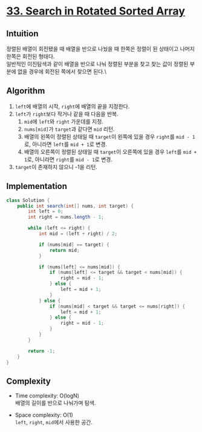# [33. Search in Rotated Sorted Array](https://leetcode.com/problems/search-in-rotated-sorted-array/)

## Intuition
정렬된 배열이 회전됐을 때 배열을 반으로 나눴을 때 한쪽은 정렬이 된 상태이고 나머지 한쪽은 회전된 형태다.\
일반적인 이진탐색과 같이 배열을 반으로 나눠 정렬된 부분을 찾고 찾는 값이 정렬된 부분에 없을 경우에 회전된 쪽에서 찾으면 된다.\

## Algorithm
1. `left`에 배열의 시작, `right`에 배열의 끝을 지정한다.
2. `left`가 `right`보다 작거나 같을 때 다음을 반복.
   1. `mid`에 `left`와 `right` 가운데를 지정.
   2. `nums[mid]`가 `target`과 같다면 `mid` 리턴.
   3. 배열의 왼쪽이 정렬된 상태일 때 `target`이 왼쪽에 있을 경우 `right`를 `mid - 1`로, 아니라면 `left`를 `mid + 1`로 변경.
   4. 배열의 오른쪽이 정렬된 상태일 때 `target`이 오른쪽에 있을 경우 `left`를 `mid + 1`로, 아니라면 `right`를 `mid - 1`로 변경.
3. `target`이 존재하지 않으니 -1을 리턴.

## Implementation
```java
class Solution {
    public int search(int[] nums, int target) {
        int left = 0;
        int right = nums.length - 1;

        while (left <= right) {
            int mid = (left + right) / 2;

            if (nums[mid] == target) {
                return mid;
            }

            if (nums[left] <= nums[mid]) {
                if (nums[left] <= target && target < nums[mid]) {
                    right = mid - 1;
                } else {
                    left = mid + 1;
                }
            } else {
                if (nums[mid] < target && target <= nums[right]) {
                    left = mid + 1;
                } else {
                    right = mid - 1;
                }
            }
        }

        return -1;
    }
}
```

## Complexity
- Time complexity: O(logN)\
배열의 길이를 반으로 나눠가며 탐색.

- Space complexity: O(1)\
`left`, `right`, `mid`에서 사용한 공간.
